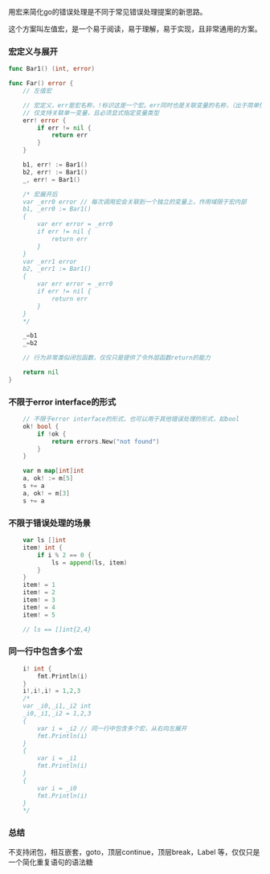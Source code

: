 用宏来简化go的错误处理是不同于常见错误处理提案的新思路。

这个方案叫左值宏，是一个易于阅读，易于理解，易于实现，且非常通用的方案。

### 宏定义与展开
```go
func Bar1() (int, error)

func Far() error {
	// 左值宏

	// 宏定义，err是宏名称，!标识这是一个宏。err同时也是关联变量的名称，（出于简单性）。
	// 仅支持关联单一变量，且必须显式指定变量类型
	err! error {
	    if err != nil {
	        return err
	    }
	}

	b1, err! := Bar1()
	b2, err! := Bar1()
	_, err! = Bar1()

	/* 宏展开后
	var _err0 error // 每次调用宏会关联到一个独立的变量上，作用域限于宏内部
	b1, _err0 := Bar1()
	{
		var err error = _err0
		if err != nil {
			return err
		}
	}
	var _err1 error
	b2, _err1 := Bar1()
	{
		var err error = _err0
		if err != nil {
			return err
		}
	}
	*/

	_=b1
	_=b2

	// 行为非常类似闭包函数，仅仅只是提供了令外层函数return的能力

	return nil
}
```

### 不限于error interface的形式
```go
	// 不限于error interface的形式，也可以用于其他错误处理的形式，如bool
	ok! bool {
	    if !ok {
	        return errors.New("not found")
	    }
	}

	var m map[int]int
	a, ok! := m[5]
	s += a
	a, ok! = m[3]
	s += a
```

### 不限于错误处理的场景
```go
	var ls []int
	item! int {
		if i % 2 == 0 {
			ls = append(ls, item)
		}
	}
	item! = 1
	item! = 2
	item! = 3
	item! = 4
	item! = 5

	// ls == []int{2,4}
```

### 同一行中包含多个宏
```go
	i! int {
		fmt.Println(i)
	}
	i!,i!,i! = 1,2,3
	/*
	var _i0,_i1,_i2 int
	_i0,_i1,_i2 = 1,2,3
	{
		var i = _i2 // 同一行中包含多个宏，从右向左展开
		fmt.Println(i)
	}
	{
		var i = _i1
		fmt.Println(i)
	}
	{
		var i = _i0
		fmt.Println(i)
	}
	*/
```

### 总结
不支持闭包，相互嵌套，goto，顶层continue，顶层break，Label 等，仅仅只是一个简化重复语句的语法糖
